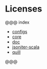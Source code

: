 # Licenses

@@@ index

* [configs](configs.md)
* [core](core.md)
* [doc](doc.md)
* [jsoniter-scala](jsoniter-scala.md)
* [quill](quill.md)

@@@